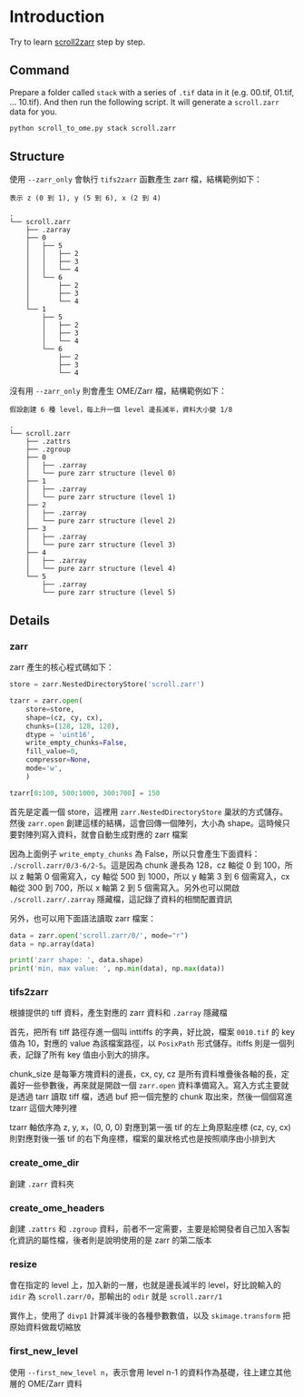 # Introduction

Try to learn [scroll2zarr](https://github.com/KhartesViewer/scroll2zarr) step by step.

## Command

Prepare a folder called `stack` with a series of `.tif` data in it (e.g. 00.tif, 01.tif, ... 10.tif). And then run the following script. It will generate a `scroll.zarr` data for you.

```bash
python scroll_to_ome.py stack scroll.zarr
```

## Structure

使用 `--zarr_only` 會執行 `tifs2zarr` 函數產生 zarr 檔，結構範例如下：

```
表示 z (0 到 1), y (5 到 6), x (2 到 4)

.
└── scroll.zarr
    ├── .zarray
    ├── 0
    │   ├── 5
    │   │   ├── 2
    │   │   ├── 3
    │   │   └── 4
    │   └── 6
    │       ├── 2
    │       ├── 3
    │       └── 4
    └── 1
        ├── 5
        │   ├── 2
        │   ├── 3
        │   └── 4
        └── 6
            ├── 2
            ├── 3
            └── 4
```

沒有用 `--zarr_only` 則會產生 OME/Zarr 檔，結構範例如下：

```
假設創建 6 種 level，每上升一個 level 邊長減半，資料大小變 1/8

.
└── scroll.zarr
    ├── .zattrs
    ├── .zgroup
    ├── 0
    │   ├── .zarray
    │   └── pure zarr structure (level 0)
    ├── 1
    │   ├── .zarray
    │   └── pure zarr structure (level 1)
    ├── 2
    │   ├── .zarray
    │   └── pure zarr structure (level 2)
    ├── 3
    │   ├── .zarray
    │   └── pure zarr structure (level 3)
    ├── 4
    │   ├── .zarray
    │   └── pure zarr structure (level 4)
    └── 5
        ├── .zarray
        └── pure zarr structure (level 5)
```

## Details

### zarr

zarr 產生的核心程式碼如下：

```python
store = zarr.NestedDirectoryStore('scroll.zarr')

tzarr = zarr.open(
    store=store, 
    shape=(cz, cy, cx), 
    chunks=(128, 128, 128),
    dtype = 'uint16',
    write_empty_chunks=False,
    fill_value=0,
    compressor=None,
    mode='w',
    )

tzarr[0:100, 500:1000, 300:700] = 150
```

首先是定義一個 store，這裡用 `zarr.NestedDirectoryStore` 巢狀的方式儲存。然後 `zarr.open` 創建這樣的結構，這會回傳一個陣列，大小為 shape。這時候只要對陣列寫入資料，就會自動生成對應的 zarr 檔案

因為上面例子 `write_empty_chunks` 為 False，所以只會產生下面資料： `./scroll.zarr/0/3-6/2-5`。這是因為 chunk 邊長為 128，cz 軸從 0 到 100，所以 z 軸第 0 個需寫入，cy 軸從 500 到 1000，所以 y 軸第 3 到 6 個需寫入，cx 軸從 300 到 700，所以 x 軸第 2 到 5 個需寫入。另外也可以開啟 `./scroll.zarr/.zarray` 隱藏檔，這記錄了資料的相關配置資訊

另外，也可以用下面語法讀取 zarr 檔案：

```python
data = zarr.open('scroll.zarr/0/', mode="r")
data = np.array(data)

print('zarr shape: ', data.shape)
print('min, max value: ', np.min(data), np.max(data))
```

### tifs2zarr

根據提供的 tiff 資料，產生對應的 zarr 資料和 `.zarray` 隱藏檔

首先，把所有 tiff 路徑存進一個叫 inttiffs 的字典，好比說，檔案 `0010.tif` 的 key 值為 10，對應的 value 為該檔案路徑，以 `PosixPath` 形式儲存。itiffs 則是一個列表，記錄了所有 key 值由小到大的排序。

chunk_size 是每筆方塊資料的邊長，cx, cy, cz 是所有資料堆疊後各軸的長，定義好一些參數後，再來就是開啟一個 `zarr.open` 資料準備寫入。寫入方式主要就是透過 tarr 讀取 tiff 檔，透過 buf 把一個完整的 chunk 取出來，然後一個個寫進 tzarr 這個大陣列裡

tzarr 軸依序為 z, y, x，(0, 0, 0) 對應到第一張 tif 的左上角原點座標 (cz, cy, cx) 則對應對後一張 tif 的右下角座標，檔案的巢狀格式也是按照順序由小排到大

### create_ome_dir

創建 `.zarr` 資料夾

### create_ome_headers

創建 `.zattrs` 和 `.zgroup` 資料，前者不一定需要，主要是給開發者自己加入客製化資訊的屬性檔，後者則是說明使用的是 zarr 的第二版本

### resize

會在指定的 level 上，加入新的一層，也就是邊長減半的 level，好比說輸入的 `idir` 為 `scroll.zarr/0`，那輸出的 `odir` 就是 `scroll.zarr/1`

實作上，使用了 `divp1` 計算減半後的各種參數數值，以及 `skimage.transform` 把原始資料做裁切縮放

### first_new_level

使用 `--first_new_level n`，表示會用 level n-1 的資料作為基礎，往上建立其他層的 OME/Zarr 資料



